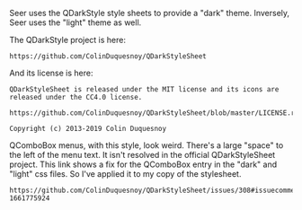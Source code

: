 
Seer uses the QDarkStyle style sheets to provide a "dark" theme. Inversely, Seer uses the "light" theme as well.

The QDarkStyle project is here:

    https://github.com/ColinDuquesnoy/QDarkStyleSheet

And its license is here:

    QDarkStyleSheet is released under the MIT license and its icons are released under the CC4.0 license.

    https://github.com/ColinDuquesnoy/QDarkStyleSheet/blob/master/LICENSE.rst

    Copyright (c) 2013-2019 Colin Duquesnoy

QComboBox menus, with this style, look weird. There's a large "space" to the left of the menu text. It isn't
resolved in the official QDarkStyleSheet project. This link shows a fix for the QComboBox entry in the
"dark" and "light" css files. So I've applied it to my copy of the stylesheet.

    https://github.com/ColinDuquesnoy/QDarkStyleSheet/issues/308#issuecomment-1661775924

